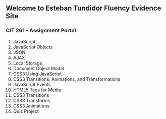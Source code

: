 ## Welcome to Esteban Tundidor Fluency Evidence Site

### CIT 261 - Assignment Portal.

1. JavaScript
2. JavaScript Objects
3. JSON
4. AJAX
5. Local Storage
6. Document Object Model
7. CSS3 Using JavaScript
8. CSS3 Transitions, Animations, and Transformations
9. JavaScript Events
10. HTML5 Tags for Media
11. CSS3 Transitions
12. CSS3 Transforms
13. CSS3 Animations
14. Quiz Project
